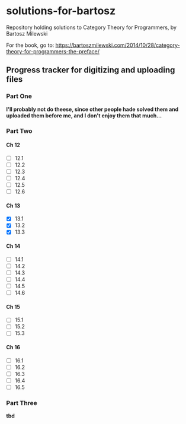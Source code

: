 # solutions-for-bartosz
Repository holding solutions to Category Theory for Programmers, by Bartosz Milewski

For the book, go to: https://bartoszmilewski.com/2014/10/28/category-theory-for-programmers-the-preface/

## Progress tracker for digitizing and uploading files

### Part One

**I'll probably not do theese, since other people hade solved them and uploaded them before me, and I don't enjoy them that much...**

### Part Two
#### Ch 12
 - [ ] 12.1
 - [ ] 12.2
 - [ ] 12.3
 - [ ] 12.4
 - [ ] 12.5
 - [ ] 12.6
#### Ch 13
 - [x] 13.1
 - [x] 13.2
 - [x] 13.3
#### Ch 14
 - [ ] 14.1
 - [ ] 14.2
 - [ ] 14.3
 - [ ] 14.4
 - [ ] 14.5
 - [ ] 14.6
#### Ch 15 
 - [ ] 15.1
 - [ ] 15.2
 - [ ] 15.3
 #### Ch 16
 - [ ] 16.1
 - [ ] 16.2
 - [ ] 16.3
 - [ ] 16.4
 - [ ] 16.5
 
### Part Three

**tbd**
